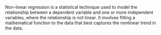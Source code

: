 Non-linear regression is a statistical technique used to model the relationship between a dependent variable and one or more independent variables, where the relationship is not linear. It involves fitting a mathematical function to the data that best captures the nonlinear trend in the data.
